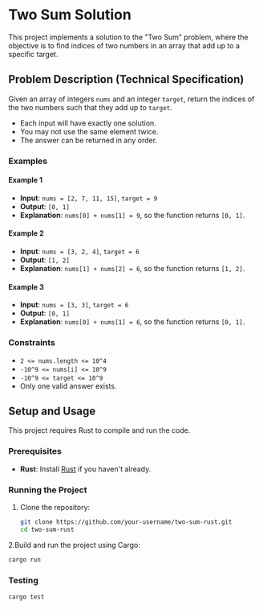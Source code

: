 # Two Sum Solution

This project implements a solution to the "Two Sum" problem, where the objective is to find indices of two numbers in an array that add up to a specific target.

## Problem Description (Technical Specification)

Given an array of integers `nums` and an integer `target`, return the indices of the two numbers such that they add up to `target`.

- Each input will have exactly one solution.
- You may not use the same element twice.
- The answer can be returned in any order.

### Examples

#### Example 1
- **Input**: `nums = [2, 7, 11, 15]`, `target = 9`
- **Output**: `[0, 1]`
- **Explanation**: `nums[0] + nums[1] = 9`, so the function returns `[0, 1]`.

#### Example 2
- **Input**: `nums = [3, 2, 4]`, `target = 6`
- **Output**: `[1, 2]`
- **Explanation**: `nums[1] + nums[2] = 6`, so the function returns `[1, 2]`.

#### Example 3
- **Input**: `nums = [3, 3]`, `target = 6`
- **Output**: `[0, 1]`
- **Explanation**: `nums[0] + nums[1] = 6`, so the function returns `[0, 1]`.

### Constraints
- `2 <= nums.length <= 10^4`
- `-10^9 <= nums[i] <= 10^9`
- `-10^9 <= target <= 10^9`
- Only one valid answer exists.

## Setup and Usage

This project requires Rust to compile and run the code.

### Prerequisites
- **Rust**: Install [Rust](https://www.rust-lang.org/tools/install) if you haven't already.

### Running the Project

1. Clone the repository:
   ```bash
   git clone https://github.com/your-username/two-sum-rust.git
   cd two-sum-rust

2.Build and run the project using Cargo:
   ```bash
cargo run
```
### Testing
```bash
cargo test
